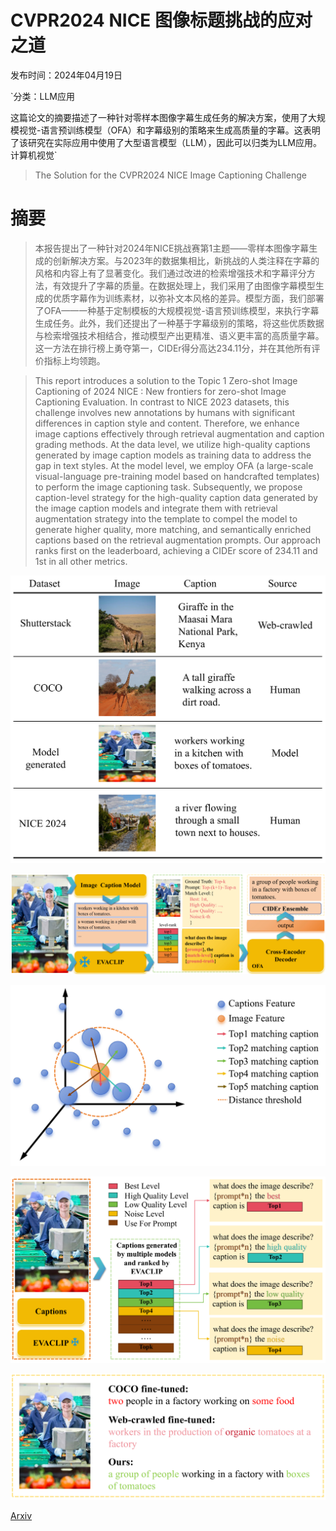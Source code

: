 # CVPR2024 NICE 图像标题挑战的应对之道

发布时间：2024年04月19日

`分类：LLM应用

这篇论文的摘要描述了一种针对零样本图像字幕生成任务的解决方案，使用了大规模视觉-语言预训练模型（OFA）和字幕级别的策略来生成高质量的字幕。这表明了该研究在实际应用中使用了大型语言模型（LLM），因此可以归类为LLM应用。` `计算机视觉`

> The Solution for the CVPR2024 NICE Image Captioning Challenge

# 摘要

> 本报告提出了一种针对2024年NICE挑战赛第1主题——零样本图像字幕生成的创新解决方案。与2023年的数据集相比，新挑战的人类注释在字幕的风格和内容上有了显著变化。我们通过改进的检索增强技术和字幕评分方法，有效提升了字幕的质量。在数据处理上，我们采用了由图像字幕模型生成的优质字幕作为训练素材，以弥补文本风格的差异。模型方面，我们部署了OFA——一种基于定制模板的大规模视觉-语言预训练模型，来执行字幕生成任务。此外，我们还提出了一种基于字幕级别的策略，将这些优质数据与检索增强技术相结合，推动模型产出更精准、语义更丰富的高质量字幕。这一方法在排行榜上勇夺第一，CIDEr得分高达234.11分，并在其他所有评价指标上均领跑。

> This report introduces a solution to the Topic 1 Zero-shot Image Captioning of 2024 NICE : New frontiers for zero-shot Image Captioning Evaluation. In contrast to NICE 2023 datasets, this challenge involves new annotations by humans with significant differences in caption style and content. Therefore, we enhance image captions effectively through retrieval augmentation and caption grading methods. At the data level, we utilize high-quality captions generated by image caption models as training data to address the gap in text styles. At the model level, we employ OFA (a large-scale visual-language pre-training model based on handcrafted templates) to perform the image captioning task. Subsequently, we propose caption-level strategy for the high-quality caption data generated by the image caption models and integrate them with retrieval augmentation strategy into the template to compel the model to generate higher quality, more matching, and semantically enriched captions based on the retrieval augmentation prompts. Our approach ranks first on the leaderboard, achieving a CIDEr score of 234.11 and 1st in all other metrics.

![CVPR2024 NICE 图像标题挑战的应对之道](../../../paper_images/2404.12739/x1.png)

![CVPR2024 NICE 图像标题挑战的应对之道](../../../paper_images/2404.12739/x2.png)

![CVPR2024 NICE 图像标题挑战的应对之道](../../../paper_images/2404.12739/x3.png)

![CVPR2024 NICE 图像标题挑战的应对之道](../../../paper_images/2404.12739/x4.png)

![CVPR2024 NICE 图像标题挑战的应对之道](../../../paper_images/2404.12739/x5.png)

[Arxiv](https://arxiv.org/abs/2404.12739)